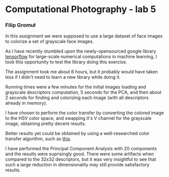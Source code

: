 # Computational Photography - lab 5
### Filip Gromuł

In this assignment we were supposed to use a large dataset of face images to colorize a set of grayscale face images.

As I have recently stumbled upon the newly-opensourced google library [tensorflow](http://tensorflow.org/) for large-scale numerical computations in machine learning, I took this opportunity to test the library doing this exercise.

The assignment took me about 6 hours, but it probably would have taken less if I didn't need to learn a new library while doing it.

Running times were a few minutes for the initial images loading and grayscale descriptors computation, 5 seconds for the PCA, and then about 2 seconds for finding and colorizing each image (with all descriptors already in memory).

I have chosen to perform the color transfer by converting the colored image to the HSV color space, and swapping it's V channel for the grayscale image, obtaining pretty decent results.

Better results yet could be obtained by using a well-researched color transfer algorithm, such as [this](https://github.com/jrosebr1/color_transfer).

I have performed the Principal Component Analysis with 20 components and the results were suprisingly good.
There were some artifacts when compared to the 32x32 descriptors, but it was very insightful to see that such a large reduction in dimensionality may still provide satisfactory results.